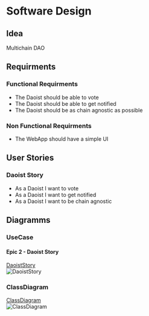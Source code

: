 # Software Design

## Idea

Multichain DAO

## Requirments

### Functional Requirments

- The Daoist should be able to vote
- The Daoist should be able to get notified
- The Daoist should be as chain agnostic as possible

### Non Functional Requirments

- The WebApp should have a simple UI

## User Stories

### Daoist Story

- As a Daoist I want to vote
- As a Daoist I want to get notified
- As a Daoist I want to be chain agnostic

## Diagramms

### UseCase

#### Epic 2 - Daoist Story

[DaoistStory](https://www.plantuml.com/plantuml/uml/ROz12eD034NtESNlJXVUmK9xWfvWEaODZ8cCluNUlYu4eNGLyi9xa7vZgdmjHIwSTL6i9PbBqP5WeDeq4uDLpRHmeR4exgjbND41jnIs4Gz6_OYalC-3YJJleBRIJ4fuq4RJOL-VYZmdSwJ9OwFbLaIEJjVXi4xmuv-7VwLUVTYV-G80)\
![DaoistStory](https://www.plantuml.com/plantuml/png/ROz12eD034NtESNlJXVUmK9xWfvWEaODZ8cCluNUlYu4eNGLyi9xa7vZgdmjHIwSTL6i9PbBqP5WeDeq4uDLpRHmeR4exgjbND41jnIs4Gz6_OYalC-3YJJleBRIJ4fuq4RJOL-VYZmdSwJ9OwFbLaIEJjVXi4xmuv-7VwLUVTYV-G80)

### ClassDiagram

[ClassDiagram](https://www.plantuml.com/plantuml/uml/JO_1Ii0m38RlVOfusr1VO0SPJ7m4BsE7sePPw9gHnCaOlhjf6UWj-Vw_Nyaewbc_jkmUz1CtX3txL9mcpJZ0n2GoKL7sGTz9qRcGlGZK6Ixt2FHTa0VmCJAA63WiaG7ccpnz4ELbNYovdQASokf-_glUJ4zymlKdgBWz2unUiQvTR-kA-efxfXDZPTBryFm2RMnrmH9RaJ4aFD1o-siqQaV-0W00)\
![ClassDiagram](https://www.plantuml.com/plantuml/png/JO_1Ii0m38RlVOfusr1VO0SPJ7m4BsE7sePPw9gHnCaOlhjf6UWj-Vw_Nyaewbc_jkmUz1CtX3txL9mcpJZ0n2GoKL7sGTz9qRcGlGZK6Ixt2FHTa0VmCJAA63WiaG7ccpnz4ELbNYovdQASokf-_glUJ4zymlKdgBWz2unUiQvTR-kA-efxfXDZPTBryFm2RMnrmH9RaJ4aFD1o-siqQaV-0W00)


